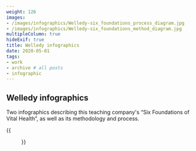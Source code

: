 ```yaml
---
weight: 126
images:
- /images/infographics/Welledy-six_foundations_process_diagram.jpg
- /images/infographics/Welledy-six_foundations_method_diagram.jpg
multipleColumn: true
hideExif: true
title: Welledy infographics
date: 2020-05-01
tags:
- work
- archive # all posts
- infographic
---
```


## Welledy infographics

Two infographics describing this teaching company's “Six Foundations of Vital
Health”, as well as its methodology and process.

{{<figure src="/img/infographics/Welledy-six_foundations_description.jpg" title="Welledy six foundations process infographic and full description">}}
